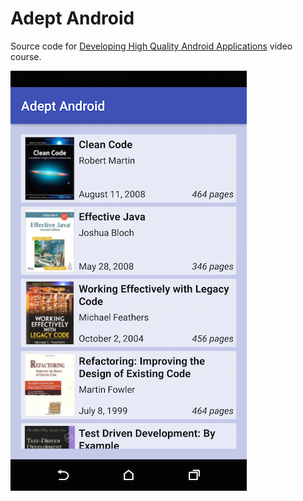 # Adept Android
Source code for [Developing High Quality Android Applications](http://goo.gl/xuIOvv) video course.

![Logo](screenshots/adept_android.png)